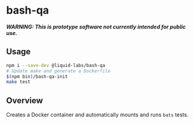 # bash-qa

_**WARNING: This is prototype software not currently intended for public use.**_

## Usage

```bash
npm i --save-dev @liquid-labs/bash-qa
# Update make and generate a Dockerfile
$(npm bin)/bash-qa-init
make test
```

## Overview

Creates a Docker container and automatically mounts and runs `bats`<!-- TODO: link --> tests.
